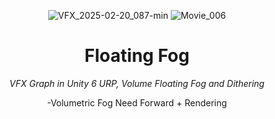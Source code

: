 <header>


![VFX_2025-02-20_087-min](https://github.com/user-attachments/assets/e661acc3-5d26-46d0-938b-3b60160577a8)
![Movie_006](https://github.com/user-attachments/assets/d0edf4b2-edb1-4691-bcf0-32f59b717617)

# Floating Fog

_VFX Graph in Unity 6 URP, Volume Floating Fog and Dithering_ 

-Volumetric Fog Need Forward + Rendering

